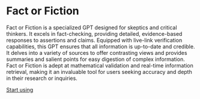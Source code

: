 # Fact or Fiction

Fact or Fiction is a specialized GPT designed for skeptics and critical thinkers. It excels in fact-checking, providing detailed, evidence-based responses to assertions and claims. Equipped with live-link verification capabilities, this GPT ensures that all information is up-to-date and credible. It delves into a variety of sources to offer contrasting views and provides summaries and salient points for easy digestion of complex information. Fact or Fiction is adept at mathematical validation and real-time information retrieval, making it an invaluable tool for users seeking accuracy and depth in their research or inquiries.

[Start using](https://chat.openai.com/g/g-zoALrjHHV)